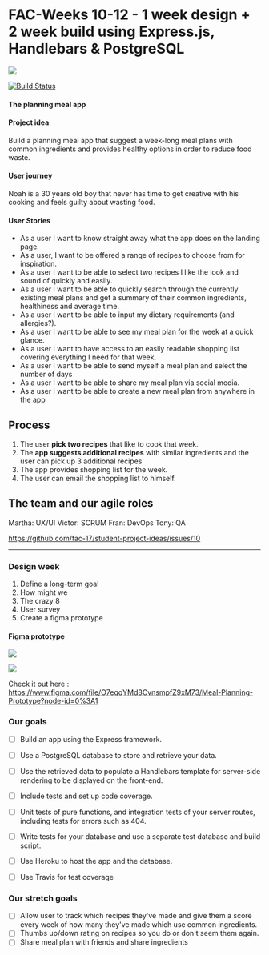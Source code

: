 # FAC-Weeks 10-12 - 1 week design + 2 week build using Express.js, Handlebars & PostgreSQL

![](https://i.imgur.com/8DiFb4A.png)

[![Build Status](https://travis-ci.org/fac-17/NomNom.svg?branch=master)](https://travis-ci.org/fac-17/NomNom)

#### The planning meal app

#### Project idea

Build a planning meal app that suggest a week-long meal plans with common ingredients and provides healthy options in order to reduce food waste.

#### User journey

Noah is a 30 years old boy that never has time to get creative with his cooking and feels guilty about wasting food.

#### User Stories

- As a user I want to know straight away what the app does on the landing page.
- As a user, I want to be offered a range of recipes to choose from for inspiration.
- As a user I want to be able to select two recipes I like the look and sound of quickly and easily.
- As a user I want to be able to quickly search through the currently existing meal plans and get a summary of their common ingredients, healthiness and average time.
- As a user I want to be able to input my dietary requirements (and allergies?).
- As a user I want to be able to see my meal plan for the week at a quick glance.
- As a user I want to have access to an easily readable shopping list covering everything I need for that week.
- As a user I want to be able to send myself a meal plan and select the number of days
- As a user I want to be able to share my meal plan via social media.
- As a user I want to be able to create a new meal plan from anywhere in the app

## Process


1. The user **pick two recipes** that like to cook that week.
2. The **app suggests additional recipes** with similar ingredients and the user can pick up 3 additional recipes 
3. The app provides shopping list for the week.
4. The user can email the shopping list to himself.

## The team and our agile roles

Martha: UX/UI
Victor: SCRUM
Fran: DevOps
Tony: QA

https://github.com/fac-17/student-project-ideas/issues/10

---
### Design week

1. Define a long-term goal
2. How might we
3. The crazy 8
4. User survey
5. Create a figma prototype 


#### Figma prototype

![](https://i.imgur.com/Sylxsks.png)


![](https://i.imgur.com/SaV41yR.png)

Check it out here :
https://www.figma.com/file/O7eqqYMd8CvnsmpfZ9xM73/Meal-Planning-Prototype?node-id=0%3A1


### Our goals 
- [ ] Build an app using the Express framework.
- [ ] Use a PostgreSQL database to store and retrieve your data.
- [ ] Use the retrieved data to populate a Handlebars template for server-side rendering to be displayed on the front-end.
- [ ] Include tests and set up code coverage.
- [ ] Unit tests of pure functions, and integration tests of your server routes, including tests for errors such as 404.
- [ ] Write tests for your database and use a separate test database and build script.
- [ ] Use Heroku to host the app and the database.
- [ ] Use Travis for test coverage 


### Our stretch goals

- [ ] Allow user to track which recipes they've made and give them a score every week of how many they've made which use common ingredients.
- [ ] Thumbs up/down rating on recipes so you do or don't seem them again.
- [ ] Share meal plan with friends and share ingredients
